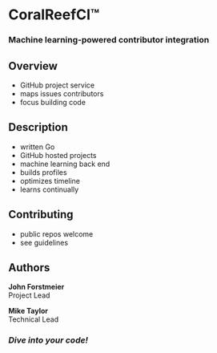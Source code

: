 # CoralReefCI&trade;

### Machine learning-powered contributor integration

## Overview

- GitHub project service
- maps issues contributors
- focus building code

## Description

- written Go
- GitHub hosted projects
- machine learning back end
- builds profiles
- optimizes timeline
- learns continually

## Contributing

- public repos welcome
- see guidelines

## Authors

**John Forstmeier**  
Project Lead  

**Mike Taylor**  
Technical Lead

### *Dive into your code!*
